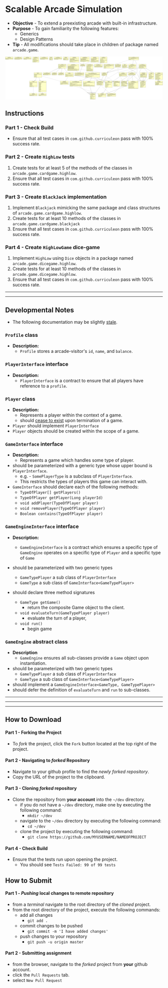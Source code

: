 # Scalable Arcade Simulation

* **Objective** - To extend a preexisting arcade with built-in infrastructure.
* **Purpose** - To gain familiarity the following features:
    * Generics
    * Design Patterns
* **Tip** - All modifications should take place in children of package named `arcade.game`.

<img src="./uml.png">



## Instructions

### Part 1 - Check Build
* Ensure that all test cases in `com.github.curriculeon` pass with 100% success rate.

### Part 2 - Create `HighLow` tests
1. Create tests for at least 5 of the methods of the classes in `arcade.game.cardgame.highlow`.
2. Ensure that all test cases in `com.github.curriculeon` pass with 100% success rate.

### Part 3 - Create `BlackJack` implementation
1. Implement `Blackjack` mimicking the same package and class structures of `arcade.game.cardgame.highlow`.
2. Create tests for at least 10 methods of the classes in `arcade.game.cardgame.blackjack`
3. Ensure that all test cases in `com.github.curriculeon` pass with 100% success rate.

### Part 4 - Create `HighLowGame` dice-game
1. Implement `HighLow` using `Dice` objects in a package named `arcade.game.dicegame.highlow`.
2. Create tests for at least 10 methods of the classes in `arcade.game.dicegame.highlow`.
3. Ensure that all test cases in `com.github.curriculeon` pass with 100% success rate.


<hr><hr>
 
## Developmental Notes
* The following documentation may be slightly [stale](https://stackoverflow.com/questions/1563319/what-is-stale-state).

### `Profile` class
* **Description:**
	* `Profile` stores a arcade-visitor's `id`, `name`, and `balance`.

### `PlayerInterface` interface
* **Description:**
	* `PlayerInterface` is a contract to ensure that all players have reference to a `profile`.

### `Player` class
* **Description:**
	* Represents a player within the context of a game.
 	* should [cease to exist](https://stackoverflow.com/questions/3798424/what-is-the-garbage-collector-in-java) upon termination of a game.
* `Player` should implement `PlayerInterface`
* `Player` objects should be created within the scope of a game.

### `GameInterface` interface
* **Description:**
	* Represents a game which handles some type of player.
* should be parameterized with a generic type whose upper bound is `PlayerInterface`.
	* e.g. - `SomePlayerType` is a subclass of `PlayerInterface`.
	* This restricts the types of players this game can interact with.
* `GameInterface` should declare each of the following methods:
	* `TypeOfPlayer[] getPlayers()`
	* `TypeOfPlayer getPlayer(Long playerId)`
	* `void addPlayer(TypeOfPlayer player)`
	* `void removePlayer(TypeOfPlayer player)`
	* `Boolean contains(TypeOfPlayer player)`


### `GameEngineInterface` interface
* **Description:**
	* `GameEngineInterface` is a contract which ensures a specific type of `GameEngine` operates on a specific type of `Player` and a specific type of `Game`

* should be parameterized with two generic types
	* `GameTypePlayer` a sub class of `PlayerInterface`
	* `GameType` a sub class of `GameInterface<GameTypePlayer>`

* should declare three method signatures
	* `GameType getGame()`
		* return the composite Game object to the client.
	* `void evaluateTurn(GameTypePlayer player)`
		* evaluate the turn of a player,
	* `void run()`
		* begin game


### `GameEngine` abstract class
* **Description**
	* `GameEngine` ensures all sub-classes provide a `Game` object upon instantiation.
* should be parameterized with two generic types
	* `GameTypePlayer` a sub class of `PlayerInterface`
	* `GameType` a sub class of `GameInterface<GameTypePlayer>`
* should implement a `GameEngineInterface<GameType, GameTypePlayer>`
* should defer the definition of `evaluateTurn` and `run` to sub-classes.



<hr><hr><hr>

## How to Download

#### Part 1 - Forking the Project
* To _fork_ the project, click the `Fork` button located at the top right of the project.


#### Part 2 - Navigating to _forked_ Repository
* Navigate to your github profile to find the _newly forked repository_.
* Copy the URL of the project to the clipboard.

#### Part 3 - Cloning _forked_ repository
* Clone the repository from **your account** into the `~/dev` directory.
  * if you do not have a `~/dev` directory, make one by executing the following command:
    * `mkdir ~/dev`
  * navigate to the `~/dev` directory by executing the following command:
    * `cd ~/dev`
  * clone the project by executing the following command:
    * `git clone https://github.com/MYUSERNAME/NAMEOFPROJECT`

#### Part 4 - Check Build
* Ensure that the tests run upon opening the project.
    * You should see `Tests Failed: 99 of 99 tests`







## How to Submit

#### Part 1 -  _Pushing_ local changes to remote repository
* from a _terminal_ navigate to the root directory of the _cloned_ project.
* from the root directory of the project, execute the following commands:
    * add all changes
      * `git add .`
    * commit changes to be pushed
      * `git commit -m 'I have added changes'`
    * push changes to your repository
      * `git push -u origin master`

#### Part 2 - Submitting assignment
* from the browser, navigate to the _forked_ project from **your** github account.
* click the `Pull Requests` tab.
* select `New Pull Request`
